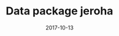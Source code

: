 ---
title: "Data package jeroha"
date: '2017-10-13'
description: "Jeff-Roger-Hadley text analysis."
repo: "jeroha"
slug: package-jeroha
tags:
  - RDatapackage
---